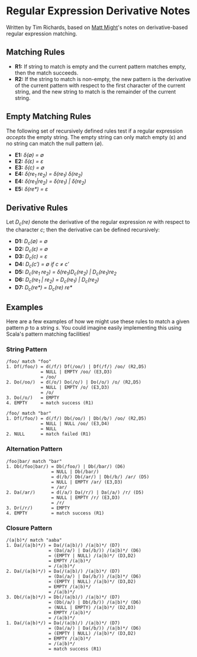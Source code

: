 # Regular Expression Derivative Notes

Written by Tim Richards, based on [Matt Might]'s notes on derivative-based regular expression matching.

[Matt Might]: http://matt.might.net

## Matching Rules

* **R1:** If string to match is empty and the current pattern matches empty, then the match succeeds.
* **R2:** If the string to match is non-empty, the new pattern is the derivative of the current pattern with respect to the first character of the current string, and the new string to match is the remainder of the current string.

## Empty Matching Rules

The following set of recursively defined rules test if a regular expression *accepts* the empty string. The empty string can only match empty (&epsilon;) and no string can match the null pattern (&empty;).

* **E1:** *&delta;(&empty;) = &empty;*
* **E2:** *&delta;(&epsilon;) = &epsilon;*
* **E3:** *&delta;(c) = &empty;*
* **E4:** *&delta;(re<sub>1</sub> re<sub>2</sub>) =
  &delta;(re<sub>1</sub>) &delta;(re<sub>2</sub>)*
* **E4:** *&delta;(re<sub>1</sub>|re<sub>2</sub>) =
  &delta;(re<sub>1</sub>) | &delta;(re<sub>2</sub>)*
* **E5:** *&delta;(re&ast;) = &epsilon;*

## Derivative Rules

Let *D<sub>c</sub>(re)* denote the derivative of the regular expression *re* with respect to the character *c*; then the derivative can be defined recursively:

* **D1:** *D<sub>c</sub>(&empty;) = &empty;*
* **D2:** *D<sub>c</sub>(&epsilon;) = &empty;*
* **D3:** *D<sub>c</sub>(c) = &epsilon;*
* **D4:** *D<sub>c</sub>(c&prime;) = &empty; if c &ne; c&prime;*
* **D5:** *D<sub>c</sub>(re<sub>1</sub> re<sub>2</sub>) =
    &delta;(re<sub>1</sub>)D<sub>c</sub>(re<sub>2</sub>) |
    D<sub>c</sub>(re<sub>1</sub>)re<sub>2</sub>*
* **D6:** *D<sub>c</sub>(re<sub>1</sub> | re<sub>2</sub>) =
  D<sub>c</sub>(re<sub>1</sub>) | D<sub>c</sub>(re<sub>2</sub>)*
* **D7:** *D<sub>c</sub>(re&ast;) = D<sub>c</sub>(re) re&ast;*

## Examples

Here are a few examples of how we might use these rules to match a given pattern *p* to a string *s*. You could imagine easily implementing this using Scala's pattern matching facilities!

### String Pattern

```
/foo/ match "foo"
1. Df(/foo/) = d(/f/) Df(/oo/) | Df(/f/) /oo/ (R2,D5)
             = NULL | EMPTY /oo/ (E3,D3)
             = /oo/
2. Do(/oo/)  = d(/o/) Do(/o/) | Do(/o/) /o/ (R2,D5)
             = NULL | EMPTY /o/ (E3,D3)
             = /o/
3. Do(/o/)   = EMPTY
4. EMPTY     = match success (R1)
```

```
/foo/ match "bar"
1. Df(/foo/) = d(/f/) Db(/oo/) | Db(/b/) /oo/ (R2,D5)
             = NULL | NULL /oo/ (E3,D4)
             = NULL
2. NULL      = match failed (R1)
```


### Alternation Pattern

```
/foo|bar/ match "bar"
1. Db(/foo|bar/) = Db(/foo/) | Db(/bar/) (D6)
                 = NULL | Db(/bar/)
                 = d(/b/) Db(/ar/) | Db(/b/) /ar/ (D5)
                 = NULL | EMPTY /ar/ (E3,D3)
                 = /ar/
2. Da(/ar/)      = d(/a/) Da(/r/) | Da(/a/) /r/ (D5)
                 = NULL | EMPTY /r/ (E3,D3)
                 = /r/
3. Dr(/r/)       = EMPTY
4. EMPTY         = match success (R1)
```

### Closure Pattern

```
/(a|b)*/ match "aaba"
1. Da(/(a|b)*/) = Da(/(a|b)/) /(a|b)*/ (D7)
                = (Da(/a/) | Da(/b/)) /(a|b)*/ (D6)
                = (EMPTY | NULL) /(a|b)*/ (D3,D2)
                = EMPTY /(a|b)*/
                = /(a|b)*/
2. Da(/(a|b)*/) = Da(/(a|b)/) /(a|b)*/ (D7)
                = (Da(/a/) | Da(/b/)) /(a|b)*/ (D6)
                = (EMPTY | NULL) /(a|b)*/ (D3,D2)
                = EMPTY /(a|b)*/
                = /(a|b)*/
3. Db(/(a|b)*/) = Db(/(a|b)/) /(a|b)*/ (D7)
                = (Db(/a/) | Db(/b/)) /(a|b)*/ (D6)
                = (NULL | EMPTY) /(a|b)*/ (D2,D3)
                = EMPTY /(a|b)*/
                = /(a|b)*/
1. Da(/(a|b)*/) = Da(/(a|b)/) /(a|b)*/ (D7)
                = (Da(/a/) | Da(/b/)) /(a|b)*/ (D6)
                = (EMPTY | NULL) /(a|b)*/ (D3,D2)
                = EMPTY /(a|b)*/
                = /(a|b)*/
                = match success (R1)
```
